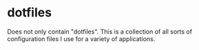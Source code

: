 # dotfiles

Does not only contain "dotfiles". This is a collection of all sorts of
configuration files I use for a variety of applications.
